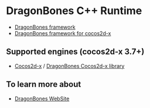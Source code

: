 # DragonBones C++ Runtime
* [DragonBones framework](./dragonBones/dragonBones/framework)
* [DragonBones framework for cocos2d-x](./dragonBones/dragonBones/dragonBones-cocos2dx)

## Supported engines (cocos2d-x 3.7+)
* [Cocos2d-x](http://cocos2d-x.org/) / [DragonBones Cocos2d-x library](./dragonBones/dragonBones/cocos2d/)

## To learn more about
* [DragonBones WebSite](http://dragonbones.com/)
